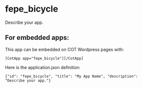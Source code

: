 fepe_bicycle
===========
Describe your app.

For embedded apps:
------------------
This app can be embedded on COT Wordpress pages with:

`[CotApp app="fepe_bicycle"][/CotApp]`

Here is the application.json definition

`{"id": "fepe_bicycle", "title": "My App Name", "description": "Describe your app."}`
